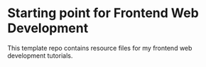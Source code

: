 # Starting point for Frontend Web Development

This template repo contains resource files for my frontend web development tutorials.